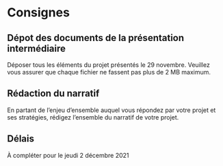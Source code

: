 # Consignes 

## Dépot des documents de la présentation intermédiaire

Déposer tous les éléments du projet présentés le 29 novembre. Veuillez vous assurer que chaque fichier ne fassent pas plus de 2 MB maximum.

## Rédaction du narratif

En partant de l’enjeu d’ensemble auquel vous répondez par votre projet et ses stratégies, rédigez l’ensemble du narratif de votre projet.

## Délais

À compléter pour le jeudi 2 décembre 2021

